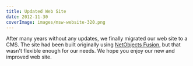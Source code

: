 ```yaml
---
title: Updated Web Site
date: 2012-11-30
coverImage: images/msw-website-320.png
---
```


After many years without any updates, we finally migrated our web site to a CMS. The site had been built originally using [NetObjects Fusion](http://netobjects.com/ "NetObjects Fusion"), but that wasn't flexible enough for our needs. We hope you enjoy our new and improved web site.
